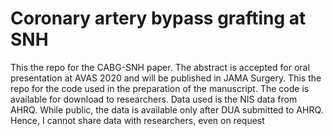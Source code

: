 # Coronary artery bypass grafting at SNH
This the repo for the CABG-SNH paper. The abstract is accepted for oral presentation at AVAS 2020 and will be published in JAMA Surgery. This the repo for the code used in the preparation of the manuscript. The code is available for download to researchers. Data used is the NIS data from AHRQ. While public, the data is available only after DUA submitted to AHRQ. Hence, I cannot share data with researchers, even on request
